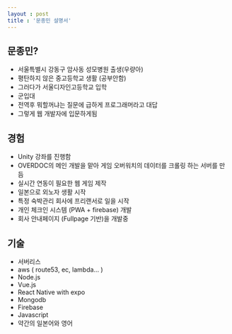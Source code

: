 ```yaml
---
layout : post
title : '문종민 설명서'
---
```


## 문종민?
- 서울특별시 강동구 암사동 성모병원 출생(우량아)
- 평탄하지 않은 중고등학교 생활 (공부안함)
- 그러다가 서울디자인고등학교 입학
- 군입대
- 전역후 뭐할꺼냐는 질문에 급하게 프로그래머라고 대답
- 그렇게 웹 개발자에 입문하게됨

## 경험
- Unity 강좌를 진행함
- OVERDOC의 메인 개발을 맡아 게임 오버워치의 데이터를 크롤링 하는 서버를 만듬
- 실시간 연동이 필요한 웹 게임 제작
- 일본으로 외노자 생활 시작
- 특정 숙박관리 회사에 프리랜서로 일을 시작
- 개인 체크인 시스템 (PWA + firebase) 개발
- 회사 안내페이지 (Fullpage 기반)을 개발중

## 기술
- 서버리스
- aws ( route53, ec, lambda... )
- Node.js
- Vue.js
- React Native with expo
- Mongodb
- Firebase
- Javascript
- 약간의 일본어와 영어
